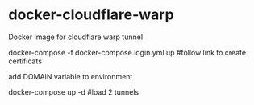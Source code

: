 # docker-cloudflare-warp
Docker image for cloudflare warp tunnel

docker-compose -f docker-compose.login.yml up #follow link to create certificats

add DOMAIN variable to environment

docker-compose up -d #load 2 tunnels
